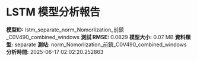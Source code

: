 # LSTM 模型分析報告
**模型ID:** lstm_separate_norm_Nomorlization_前鎮_C0V490_combined_windows
**測試 RMSE:** 0.0829
**模型大小:** 0.07 MB
**資料類型:** separate
**測站:** norm_Nomorlization_前鎮_C0V490_combined_windows
**分析時間:** 2025-06-17 02:02:20.252863
